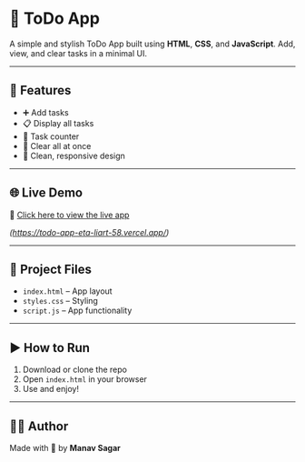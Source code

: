 # 📝 ToDo App

A simple and stylish ToDo App built using **HTML**, **CSS**, and **JavaScript**. Add, view, and clear tasks in a minimal UI.

---

## 🚀 Features

- ➕ Add tasks
- 📋 Display all tasks
- 🔢 Task counter
- 🧹 Clear all at once
- 🎨 Clean, responsive design

---

## 🌐 Live Demo

🔗 [Click here to view the live app](https://to-do-app-manav.netlify.app/)

_(https://todo-app-eta-liart-58.vercel.app/)_

---

## 📁 Project Files

- `index.html` – App layout
- `styles.css` – Styling
- `script.js` – App functionality

---

## ▶️ How to Run

1. Download or clone the repo
2. Open `index.html` in your browser
3. Use and enjoy!

---

## 👨‍💻 Author

Made with 💙 by **Manav Sagar**
